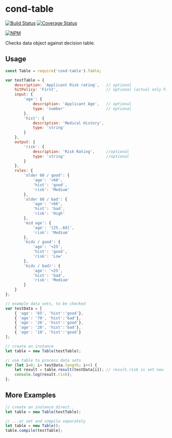 # cond-table
[![Build Status](https://travis-ci.org/al66/cond-table.svg?branch=master)](https://travis-ci.org/al66/cond-table)
[![Coverage Status](https://coveralls.io/repos/github/al66/cond-table/badge.svg?branch=master)](https://coveralls.io/github/al66/cond-table?branch=master)

[![NPM](https://nodei.co/npm/cond-table.png)](https://nodei.co/npm/cond-table/)

Checks data object against decision table.

## Usage
```js
const Table = require('cond-table').Table;

var testTable = {
    description: 'Applicant Risk rating',   // optional
    hitPolicy: 'First',                     // optional (actual only First possible) 
    input: {
        'age': {
            description: 'Applicant Age',   // optional
            type: 'number'                  // optional
        },
        'hist': {
            description: 'Medical History',
            type: 'string'
        }
    },
    output: {
        'risk': {
            description: 'Risk Rating',     //optional
            type: 'string'                  //optional
        }
    },
    rules: {
        'older 60 / good': {
            'age': '>60',
            'hist': 'good',
            'risk': 'Medium'
        },
        'older 60 / bad': {
            'age': '>60',
            'hist': 'bad',
            'risk': 'High'
        },
        'mid age': {
            'age': '[25..60]',
            'risk': 'Medium'
        },
        'kids / good': {
            'age': '<25',
            'hist': 'good',
            'risk': 'Low'
        },
        'kids / bad)': {
            'age': '<25',
            'hist': 'bad',
            'risk': 'Medium'
        }
    }
};

// example data sets, to be checked  
var testData = [
    { 'age': '65', 'hist':'good'},
    { 'age': '70', 'hist':'bad'},
    { 'age': '26', 'hist':'good'},
    { 'age': '20', 'hist':'bad'},
    { 'age': '10', 'hist':'good'}
];

// create an instance
let table = new Table(testTable);

// use table to process data sets 
for (let i=0; i< testData.length; i++) {
    let result = table.result(testData[i]); // result.risk is set now
    console.log(result.risk);
};

```

## More Examples
```js
// create an instance direct..
let table = new Table(testTable);

// ...or set and compile separately
let table = new Table();
table.compile(testTable);
```

